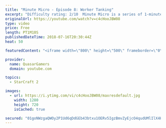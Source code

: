 ```yaml
---
title: "Minute Micro - Episode 8: Worker Tanking"
excerpt: "Difficulty rating: 2/10  Minute Micro is a series of 1-minute videos explaining how to perform common micro techniques. This episode is on worker tanking.  twitch.tv/Quasarprintf  Why this works:  Units in starcraft acquire targets based on a priority system. Units that are considered a threat are highest"
originalUrl: https://youtube.com/watch?v=c4cHooJBW08
type: video
price: Free
length: PT1M10S
publishedDateTime: 2018-07-16T20:30:44Z
heat: 50

featuredContent: "<iframe width=\"800\" height=\"500\" frameborder=\"0\" src=\"https://www.youtube.com/embed/c4cHooJBW08\" allow=\"accelerometer; autoplay; encrypted-media; gyroscope; picture-in-picture\" allowfullscreen></iframe>"

provider:
  name: QuasarGamers
  domain: youtube.com

topics:
  - StarCraft 2

images:
  - url: https://i.ytimg.com/vi/c4cHooJBW08/maxresdefault.jpg
    width: 1280
    height: 720
    isCached: true

secured: "01goNWzgaQWOy2P1Ud6qDdGEb43btxu1OERv5IgzBmvZyEjcO4qudUMlIlX4H/bkVyv7dQ2Qi1/2bhTN5bnp0v0ETt9I3jLGCFpGbezq7ZrZAHeiFbHWQUe+PEPBLboF5ViG0MN15JyTbcMcBAGaNNrN6aPwSdWPS38JF2xX97qtS1eAx94q7gHfZ2FuBCdi/Moc3pX7VLZrYXoWA7CMya3K3tFCwFWQKkP1heBoTDoUe8NPZLSw5w+MBOiHs7FcOXxLB2Arh0trI3mk8g7iEHYQF4nu32npT4+QpHzzrpNKzLmxbKFfMwT900mDQDiVzmgxXixQOVNzJta5LZWZY6WEt2NgTP/BVNx2F2h+NpMde9WrsiqmucsngeNefU+uqt0yXOVenlkdiaSavzfkiJHBpEILhIWuFqgPA2UXb24=;mUBc9L05Pt0ea084eQCZTw=="
---
```


